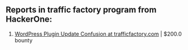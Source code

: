## Reports in traffic factory program from HackerOne:
1. [WordPress Plugin Update Confusion at trafficfactory.com](https://hackerone.com/reports/1364851) | $200.0 bounty